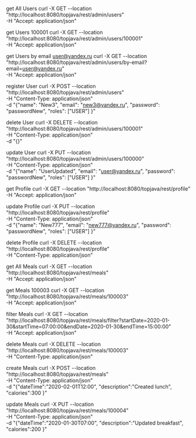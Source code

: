 get All Users
curl -X GET --location "http://localhost:8080/topjava/rest/admin/users" \
-H "Accept: application/json"

get Users 100001
curl -X GET --location "http://localhost:8080/topjava/rest/admin/users/100001" \
-H "Accept: application/json"

get Users by email user@yandex.ru
curl -X GET --location "http://localhost:8080/topjava/rest/admin/users/by-email?email=user@yandex.ru" \
-H "Accept: application/json"

register User
curl -X POST --location "http://localhost:8080/topjava/rest/admin/users" \
-H "Content-Type: application/json" \
-d "{\"name\": \"New3\",
\"email\": \"new3@yandex.ru\",
\"password\": \"passwordNew\",
\"roles\": [\"USER\"]
}"

delete User
curl -X DELETE --location "http://localhost:8080/topjava/rest/admin/users/100001" \
-H "Content-Type: application/json" \
-d "{}"

update User
curl -X PUT --location "http://localhost:8080/topjava/rest/admin/users/100000" \
-H "Content-Type: application/json" \
-d "{\"name\": \"UserUpdated\",
\"email\": \"user@yandex.ru\",
\"password\": \"passwordNew\",
\"roles\": [\"USER\"]
}"

get Profile
curl -X GET --location "http://localhost:8080/topjava/rest/profile" \
-H "Accept: application/json"

update Profile
curl -X PUT --location "http://localhost:8080/topjava/rest/profile" \
-H "Content-Type: application/json" \
-d "{\"name\": \"New777\",
\"email\": \"new777@yandex.ru\",
\"password\": \"passwordNew\",
\"roles\": [\"USER\"]
}"

delete Profile
curl -X DELETE --location "http://localhost:8080/topjava/rest/profile" \
-H "Content-Type: application/json"

get All Meals
curl -X GET --location "http://localhost:8080/topjava/rest/meals" \
-H "Accept: application/json"

get Meals 100003
curl -X GET --location "http://localhost:8080/topjava/rest/meals/100003" \
-H "Accept: application/json"

filter Meals
curl -X GET --location "http://localhost:8080/topjava/rest/meals/filter?startDate=2020-01-30&startTime=07:00:00&endDate=2020-01-30&endTime=15:00:00" \
-H "Accept: application/json"

delete Meals
curl -X DELETE --location "http://localhost:8080/topjava/rest/meals/100003" \
-H "Content-Type: application/json"

create Meals
curl -X POST --location "http://localhost:8080/topjava/rest/meals" \
-H "Content-Type: application/json" \
-d "{\"dateTime\":\"2020-02-01T12:00\",
\"description\":\"Created lunch\",
\"calories\":300
}"

update Meals
curl -X PUT --location "http://localhost:8080/topjava/rest/meals/100004" \
-H "Content-Type: application/json" \
-d "{\"dateTime\":\"2020-01-30T07:00\",
\"description\":\"Updated breakfast\",
\"calories\":200
}"





